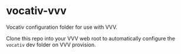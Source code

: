 # vocativ-vvv
Vocativ configuration folder for use with VVV.

Clone this repo into your VVV web root to automatically configure the `vocativ` dev folder on VVV provision.
